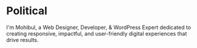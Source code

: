 # Political
I'm Mohibul, a Web Designer, Developer, &amp; WordPress Expert dedicated to creating responsive, impactful, and user-friendly digital experiences that drive results.
